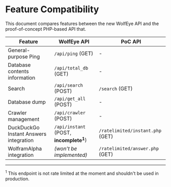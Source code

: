 # Feature Compatibility

This document compares features between the new WolfEye API and the proof-of-concept PHP-based API that.

| Feature | WolfEye API | PoC API |
| ------ | ------ | ------ |
| General-purpose Ping | `/api/ping` (GET) | - |
| Database contents information | `/api/total_db` (GET) | - |
| Search | `/api/search` (POST) | `/search` (GET) |
| Database dump | `/api/get_all` (POST) | - |
| Crawler management | `/api/crawler` (POST) | - |
| DuckDuckGo Instant Answers integration | `/api/instant` (POST, **incomplete<sup>1</sup>**) | `/ratelimited/instant.php` (GET) |
| WolframAlpha integration | *(won't be implemented)* | `/ratelimited/answer.php` (GET) |

----

<sup>1</sup> This endpoint is not rate limited at the moment and shouldn't be used in production.
